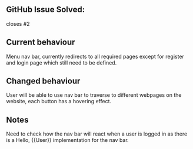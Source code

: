 ## GitHub Issue Solved:

closes #2 <!--Reference the number of the solved issue-->

## Current behaviour

Menu nav bar, currently redirects to all required pages except for register and login page which still need to be defined. 

## Changed behaviour

User will be able to use nav bar to traverse to different webpages on the website, each button has a hovering effect.

## Notes

Need to check how the nav bar will react when a user is logged in as there is a Hello, {{User}} implementation for the nav bar. 
